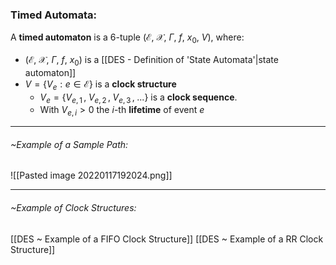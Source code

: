 ### Timed Automata:
A **timed automaton** is a 6-tuple ($\mathcal{E}$, $\mathcal{X}$, $\Gamma{}$, $f$, $x_0$, $V$), where:
- ($\mathcal{E}$, $\mathcal{X}$, $\Gamma{}$, $f$, $x_0$) is a [[DES - Definition of 'State Automata'|state automaton]]
- $V = \{V_e:e\in{}\mathcal{E}\}$ is a **clock structure**
	- $V_e = \{V_{e,1}\,,\;V_{e,2}\,,\;V_{e,3}\,,\;...\}$ is a **clock sequence**.
	- With $V_{e,i} > 0$  the $i$-th **lifetime** of event $e$

---

###### ~Example of a Sample Path: 
![[Pasted image 20220117192024.png]]

---

###### ~Example of Clock Structures:
[[DES ~ Example of a FIFO Clock Structure]]
[[DES ~ Example of a RR Clock Structure]]
